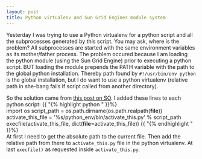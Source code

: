 ```yaml
---
layout: post
title: Python virtualenv and Sun Grid Engines module system
---
```


Yesterday I was trying to use a Python virtualenv for a python script and all the subprocesses generated by this script. You may ask, where is the problem? All subprocesses are started with the same environment variables as its mother/father process. The problem occured because I am loading the python module (using the Sun Grid Engine)  prior to executing a python script. BUT loading the module prepends the PATH variable with the path to the global python installation. Thereby path found by `#!/usr/bin/env python` is the global installation, but I do want to use a python virtualenv (relative path in she-bang fails if script called from another directory).

So the solution came from [this post on SO](http://stackoverflow.com/questions/6943208/activate-a-virtualenv-with-a-python-script). I added these lines to each python script:
{{ "{% highlight python " }}%}  
import os
script_path = os.path.dirname(os.path.realpath(__file__))
activate_this_file = '%s/python_env/bin/activate_this.py' % script_path
execfile(activate_this_file, dict(__file__=activate_this_file))
{{ "{% endhighlight " }}%}  
At first I need to get the absolute path to the current file. Then add the relative path from there to `activate_this.py` file in the python virtualenv. At last `execfile()` as requested inside `activate_this.py`.
